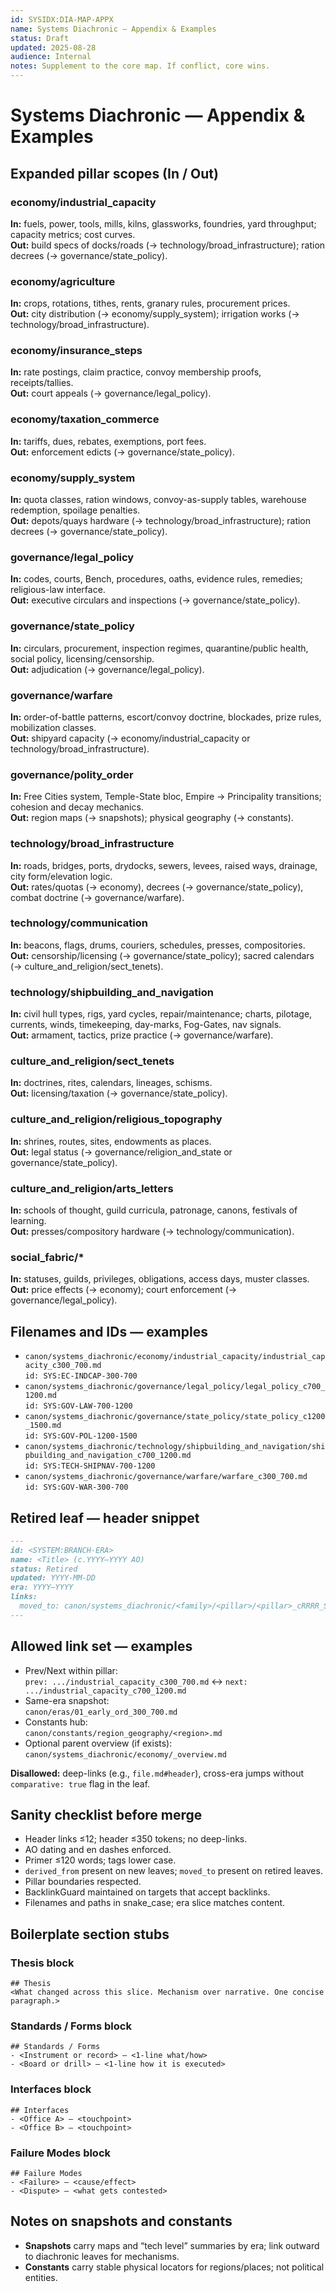 ```yaml
---
id: SYSIDX:DIA-MAP-APPX
name: Systems Diachronic — Appendix & Examples
status: Draft
updated: 2025-08-28
audience: Internal
notes: Supplement to the core map. If conflict, core wins.
---
```


# Systems Diachronic — Appendix & Examples

## Expanded pillar scopes (In / Out)

### economy/industrial_capacity
**In:** fuels, power, tools, mills, kilns, glassworks, foundries, yard throughput; capacity metrics; cost curves.  
**Out:** build specs of docks/roads (→ technology/broad_infrastructure); ration decrees (→ governance/state_policy).

### economy/agriculture
**In:** crops, rotations, tithes, rents, granary rules, procurement prices.  
**Out:** city distribution (→ economy/supply_system); irrigation works (→ technology/broad_infrastructure).

### economy/insurance_steps
**In:** rate postings, claim practice, convoy membership proofs, receipts/tallies.  
**Out:** court appeals (→ governance/legal_policy).

### economy/taxation_commerce
**In:** tariffs, dues, rebates, exemptions, port fees.  
**Out:** enforcement edicts (→ governance/state_policy).

### economy/supply_system
**In:** quota classes, ration windows, convoy-as-supply tables, warehouse redemption, spoilage penalties.  
**Out:** depots/quays hardware (→ technology/broad_infrastructure); ration decrees (→ governance/state_policy).

### governance/legal_policy
**In:** codes, courts, Bench, procedures, oaths, evidence rules, remedies; religious-law interface.  
**Out:** executive circulars and inspections (→ governance/state_policy).

### governance/state_policy
**In:** circulars, procurement, inspection regimes, quarantine/public health, social policy, licensing/censorship.  
**Out:** adjudication (→ governance/legal_policy).

### governance/warfare
**In:** order-of-battle patterns, escort/convoy doctrine, blockades, prize rules, mobilization classes.  
**Out:** shipyard capacity (→ economy/industrial_capacity or technology/broad_infrastructure).

### governance/polity_order
**In:** Free Cities system, Temple-State bloc, Empire → Principality transitions; cohesion and decay mechanics.  
**Out:** region maps (→ snapshots); physical geography (→ constants).

### technology/broad_infrastructure
**In:** roads, bridges, ports, drydocks, sewers, levees, raised ways, drainage, city form/elevation logic.  
**Out:** rates/quotas (→ economy), decrees (→ governance/state_policy), combat doctrine (→ governance/warfare).

### technology/communication
**In:** beacons, flags, drums, couriers, schedules, presses, compositories.  
**Out:** censorship/licensing (→ governance/state_policy); sacred calendars (→ culture_and_religion/sect_tenets).

### technology/shipbuilding_and_navigation
**In:** civil hull types, rigs, yard cycles, repair/maintenance; charts, pilotage, currents, winds, timekeeping, day-marks, Fog-Gates, nav signals.  
**Out:** armament, tactics, prize practice (→ governance/warfare).

### culture_and_religion/sect_tenets
**In:** doctrines, rites, calendars, lineages, schisms.  
**Out:** licensing/taxation (→ governance/state_policy).

### culture_and_religion/religious_topography
**In:** shrines, routes, sites, endowments as places.  
**Out:** legal status (→ governance/religion_and_state or governance/state_policy).

### culture_and_religion/arts_letters
**In:** schools of thought, guild curricula, patronage, canons, festivals of learning.  
**Out:** presses/compository hardware (→ technology/communication).

### social_fabric/*
**In:** statuses, guilds, privileges, obligations, access days, muster classes.  
**Out:** price effects (→ economy); court enforcement (→ governance/legal_policy).

## Filenames and IDs — examples
- `canon/systems_diachronic/economy/industrial_capacity/industrial_capacity_c300_700.md`  
  `id: SYS:EC-INDCAP-300-700`
- `canon/systems_diachronic/governance/legal_policy/legal_policy_c700_1200.md`  
  `id: SYS:GOV-LAW-700-1200`
- `canon/systems_diachronic/governance/state_policy/state_policy_c1200_1500.md`  
  `id: SYS:GOV-POL-1200-1500`
- `canon/systems_diachronic/technology/shipbuilding_and_navigation/shipbuilding_and_navigation_c700_1200.md`  
  `id: SYS:TECH-SHIPNAV-700-1200`
- `canon/systems_diachronic/governance/warfare/warfare_c300_700.md`  
  `id: SYS:GOV-WAR-300-700`

## Retired leaf — header snippet
```markdown
---
id: <SYSTEM:BRANCH-ERA>
name: <Title> (c.YYYY–YYYY AO)
status: Retired
updated: YYYY-MM-DD
era: YYYY–YYYY
links:
  moved_to: canon/systems_diachronic/<family>/<pillar>/<pillar>_cRRRR_SSSS.md
---
```

## Allowed link set — examples
- Prev/Next within pillar:  
  `prev: .../industrial_capacity_c300_700.md` ↔ `next: .../industrial_capacity_c700_1200.md`
- Same-era snapshot:  
  `canon/eras/01_early_ord_300_700.md`
- Constants hub:  
  `canon/constants/region_geography/<region>.md`
- Optional parent overview (if exists):  
  `canon/systems_diachronic/economy/_overview.md`

**Disallowed:** deep-links (e.g., `file.md#header`), cross-era jumps without `comparative: true` flag in the leaf.

## Sanity checklist before merge
- Header links ≤12; header ≤350 tokens; no deep-links.
- AO dating and en dashes enforced.
- Primer ≤120 words; tags lower case.
- `derived_from` present on new leaves; `moved_to` present on retired leaves.
- Pillar boundaries respected.
- BacklinkGuard maintained on targets that accept backlinks.
- Filenames and paths in snake_case; era slice matches content.

## Boilerplate section stubs

### Thesis block
```
## Thesis
<What changed across this slice. Mechanism over narrative. One concise paragraph.>
```

### Standards / Forms block
```
## Standards / Forms
- <Instrument or record> — <1-line what/how>
- <Board or drill> — <1-line how it is executed>
```

### Interfaces block
```
## Interfaces
- <Office A> — <touchpoint>
- <Office B> — <touchpoint>
```

### Failure Modes block
```
## Failure Modes
- <Failure> — <cause/effect>
- <Dispute> — <what gets contested>
```

## Notes on snapshots and constants
- **Snapshots** carry maps and “tech level” summaries by era; link outward to diachronic leaves for mechanisms.
- **Constants** carry stable physical locators for regions/places; not political entities.
